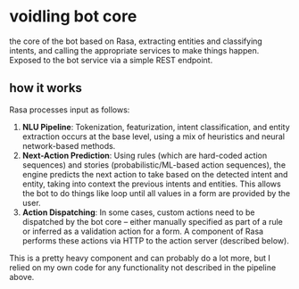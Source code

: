 # voidling bot core
the core of the bot based on Rasa, extracting entities and classifying intents, and calling the appropriate services to make things happen. Exposed to the bot service via a simple REST endpoint.

## how it works
Rasa processes input as follows:

1. **NLU Pipeline**: Tokenization, featurization, intent classification, and entity extraction occurs at the base level, using a mix of heuristics and neural network-based methods.
2. **Next-Action Prediction**: Using rules (which are hard-coded action sequences) and stories (probabilistic/ML-based action sequences), the engine predicts the next action to take based on the detected intent and entity, taking into context the previous intents and entities. This allows the bot to do things like loop until all values in a form are provided by the user.
3. **Action Dispatching**: In some cases, custom actions need to be dispatched by the bot core – either manually specified as part of a rule or inferred as a validation action for a form. A component of Rasa performs these actions via HTTP to the action server (described below).

This is a pretty heavy component and can probably do a lot more, but I relied on my own code for any functionality not described in the pipeline above.